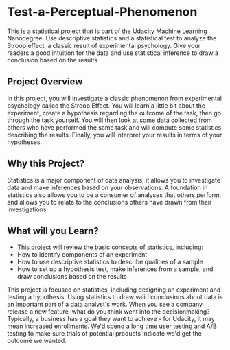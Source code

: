 # Test-a-Perceptual-Phenomenon
This is a statistical project that is part of the Udacity Machine Learning Nanodegree. Use descriptive statistics and a statistical test to analyze the Stroop effect, a classic result of experimental psychology. Give your readers a good intuition for the data and use statistical inference to draw a conclusion based on the results

## Project Overview
In this project, you will investigate a classic phenomenon from experimental psychology called the Stroop Effect. You will learn a little bit about the experiment, create a hypothesis regarding the outcome of the task, then go through the task yourself. You will then look at some data collected from others who have performed the same task and will compute some statistics describing the results. Finally, you will interpret your results in terms of your hypotheses.

## Why this Project?
Statistics is a major component of data analysis, it allows you to investigate data and make inferences based on your observations. A foundation in statistics also allows you to be a consumer of analyses that others perform, and allows you to relate to the conclusions others have drawn from their investigations.

## What will you Learn?
- This project will review the basic concepts of statistics, including:
- How to identify components of an experiment
- How to use descriptive statistics to describe qualities of a sample
- How to set up a hypothesis test, make inferences from a sample, and draw conclusions based on the results

This project is focused on statistics, including designing an experiment and testing a hypothesis. Using statistics to draw valid conclusions about data is an important part of a data analyst's work. When you see a company release a new feature, what do you think went into the decisionmaking? Typically, a business has a goal they want to achieve - for Udacity, it may mean increased enrollments. We'd spend a long time user testing and A/B testing to make sure trials of potential products indicate we'd get the outcome we wanted.
